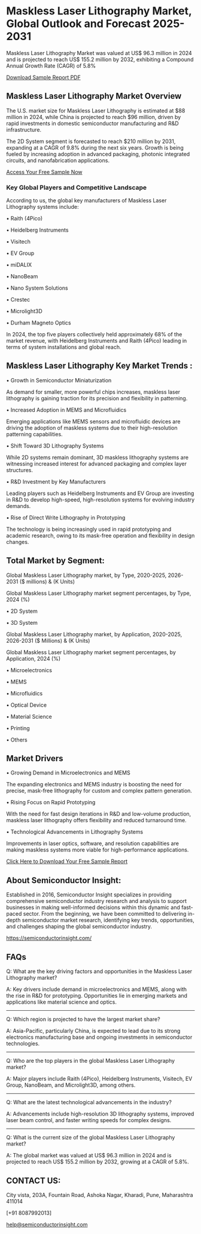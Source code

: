 <h1>Maskless Laser Lithography Market, Global Outlook and Forecast 2025-2031</h1>

Maskless Laser Lithography Market was valued at US$ 96.3 million in 2024 and is projected to reach US$ 155.2 million by 2032, exhibiting a Compound Annual Growth Rate (CAGR) of 5.8%

[Download Sample Report PDF](https://semiconductorinsight.com/download-sample-report/?product_id=87997)

<h2>Maskless Laser Lithography Market Overview</h2>

The U.S. market size for Maskless Laser Lithography is estimated at $88 million in 2024, while China is projected to reach $96 million, driven by rapid investments in domestic semiconductor manufacturing and R&D infrastructure.

The 2D System segment is forecasted to reach $210 million by 2031, expanding at a CAGR of 9.8% during the next six years. Growth is being fueled by increasing adoption in advanced packaging, photonic integrated circuits, and nanofabrication applications.

[Access Your Free Sample Now](https://semiconductorinsight.com/report/maskless-laser-lithography-market/)

<h3>Key Global Players and Competitive Landscape</h3>

According to us, the global key manufacturers of Maskless Laser Lithography systems include:

•	Raith (4Pico)

•	Heidelberg Instruments

•	Visitech

•	EV Group

•	miDALIX

•	NanoBeam

•	Nano System Solutions

•	Crestec

•	Microlight3D

•	Durham Magneto Optics

In 2024, the top five players collectively held approximately 68% of the market revenue, with Heidelberg Instruments and Raith (4Pico) leading in terms of system installations and global reach.

<h2>Maskless Laser Lithography Key Market Trends  :</h2>

•	Growth in Semiconductor Miniaturization

As demand for smaller, more powerful chips increases, maskless laser lithography is gaining traction for its precision and flexibility in patterning.

•	Increased Adoption in MEMS and Microfluidics

Emerging applications like MEMS sensors and microfluidic devices are driving the adoption of maskless systems due to their high-resolution patterning capabilities.

•	Shift Toward 3D Lithography Systems

While 2D systems remain dominant, 3D maskless lithography systems are witnessing increased interest for advanced packaging and complex layer structures.

•	R&D Investment by Key Manufacturers

Leading players such as Heidelberg Instruments and EV Group are investing in R&D to develop high-speed, high-resolution systems for evolving industry demands.

•	Rise of Direct Write Lithography in Prototyping

The technology is being increasingly used in rapid prototyping and academic research, owing to its mask-free operation and flexibility in design changes.

<h2>Total Market by Segment:</h2>

Global Maskless Laser Lithography market, by Type, 2020-2025, 2026-2031 ($ millions) & (K Units)

Global Maskless Laser Lithography market segment percentages, by Type, 2024 (%)

•	2D System

•	3D System

Global Maskless Laser Lithography market, by Application, 2020-2025, 2026-2031 ($ Millions) & (K Units)

Global Maskless Laser Lithography market segment percentages, by Application, 2024 (%)

•	Microelectronics

•	MEMS

•	Microfluidics

•	Optical Device

•	Material Science

•	Printing

•	Others

<h2>Market Drivers</h2>

•	Growing Demand in Microelectronics and MEMS

The expanding electronics and MEMS industry is boosting the need for precise, mask-free lithography for custom and complex pattern generation.

•	Rising Focus on Rapid Prototyping

With the need for fast design iterations in R&D and low-volume production, maskless laser lithography offers flexibility and reduced turnaround time.

•	Technological Advancements in Lithography Systems

Improvements in laser optics, software, and resolution capabilities are making maskless systems more viable for high-performance applications.

[Click Here to Download Your Free Sample Report ](https://semiconductorinsight.com/report/maskless-laser-lithography-market/)

<h2>About Semiconductor Insight:</h2>

Established in 2016, Semiconductor Insight specializes in providing comprehensive semiconductor industry research and analysis to support businesses in making well-informed decisions within this dynamic and fast-paced sector. From the beginning, we have been committed to delivering in-depth semiconductor market research, identifying key trends, opportunities, and challenges shaping the global semiconductor industry.

https://semiconductorinsight.com/

<h2>FAQs</h2>

Q: What are the key driving factors and opportunities in the Maskless Laser Lithography market?

A: Key drivers include demand in microelectronics and MEMS, along with the rise in R&D for prototyping. Opportunities lie in emerging markets and applications like material science and optics.

________________________________________

Q: Which region is projected to have the largest market share?

A: Asia-Pacific, particularly China, is expected to lead due to its strong electronics manufacturing base and ongoing investments in semiconductor technologies.

________________________________________

Q: Who are the top players in the global Maskless Laser Lithography market?

A: Major players include Raith (4Pico), Heidelberg Instruments, Visitech, EV Group, NanoBeam, and Microlight3D, among others.

________________________________________

Q: What are the latest technological advancements in the industry?

A: Advancements include high-resolution 3D lithography systems, improved laser beam control, and faster writing speeds for complex designs.

________________________________________

Q: What is the current size of the global Maskless Laser Lithography market?

A: The global market was valued at US$ 96.3 million in 2024 and is projected to reach US$ 155.2 million by 2032, growing at a CAGR of 5.8%.

<h2>CONTACT US:</h2>

City vista, 203A, Fountain Road, Ashoka Nagar, Kharadi, Pune, Maharashtra 411014

[+91 8087992013]

help@semiconductorinsight.com

